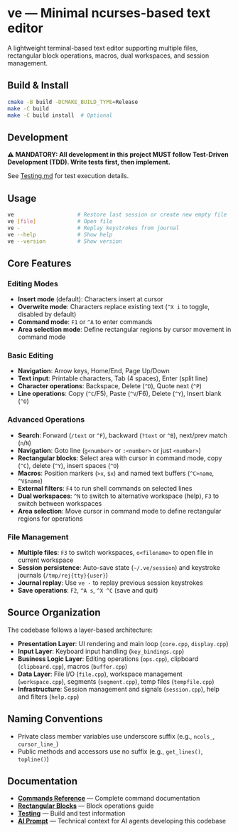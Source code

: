 # ve — Minimal ncurses-based text editor

A lightweight terminal-based text editor supporting multiple files, rectangular block operations, macros, dual workspaces, and session management.

## Build & Install

```bash
cmake -B build -DCMAKE_BUILD_TYPE=Release
make -C build
make -C build install  # Optional
```

## Development

**⚠️ MANDATORY: All development in this project MUST follow Test-Driven Development (TDD). Write tests first, then implement.**

See [Testing.md](docs/Testing.md) for test execution details.

## Usage

```bash
ve                    # Restore last session or create new empty file
ve [file]             # Open file
ve -                  # Replay keystrokes from journal
ve --help             # Show help
ve --version          # Show version
```

## Core Features

### Editing Modes
- **Insert mode** (default): Characters insert at cursor
- **Overwrite mode**: Characters replace existing text (`^X i` to toggle, disabled by default)
- **Command mode**: `F1` or `^A` to enter commands
- **Area selection mode**: Define rectangular regions by cursor movement in command mode

### Basic Editing
- **Navigation**: Arrow keys, Home/End, Page Up/Down
- **Text input**: Printable characters, Tab (4 spaces), Enter (split line)
- **Character operations**: Backspace, Delete (`^D`), Quote next (`^P`)
- **Line operations**: Copy (`^C`/F5), Paste (`^V`/F6), Delete (`^Y`), Insert blank (`^O`)

### Advanced Operations
- **Search**: Forward (`/text` or `^F`), backward (`?text` or `^B`), next/prev match (`n`/`N`)
- **Navigation**: Goto line (`g<number>` or `:<number>` or just `<number>`)
- **Rectangular blocks**: Select area with cursor in command mode, copy (`^C`), delete (`^Y`), insert spaces (`^O`)
- **Macros**: Position markers (`>x`, `$x`) and named text buffers (`^C>name`, `^V$name`)
- **External filters**: `F4` to run shell commands on selected lines
- **Dual workspaces**: `^N` to switch to alternative workspace (help), `F3` to switch between workspaces
- **Area selection**: Move cursor in command mode to define rectangular regions for operations

### File Management
- **Multiple files**: `F3` to switch workspaces, `o<filename>` to open file in current workspace
- **Session persistence**: Auto-save state (`~/.ve/session`) and keystroke journals (`/tmp/rej{tty}{user}`)
- **Journal replay**: Use `ve -` to replay previous session keystrokes
- **Save operations**: `F2`, `^A s`, `^X ^C` (save and quit)

## Source Organization

The codebase follows a layer-based architecture:
- **Presentation Layer**: UI rendering and main loop (`core.cpp`, `display.cpp`)
- **Input Layer**: Keyboard input handling (`key_bindings.cpp`)
- **Business Logic Layer**: Editing operations (`ops.cpp`), clipboard (`clipboard.cpp`), macros (`buffer.cpp`)
- **Data Layer**: File I/O (`file.cpp`), workspace management (`workspace.cpp`), segments (`segment.cpp`), temp files (`tempfile.cpp`)
- **Infrastructure**: Session management and signals (`session.cpp`), help and filters (`help.cpp`)

## Naming Conventions

- Private class member variables use underscore suffix (e.g., `ncols_`, `cursor_line_`)
- Public methods and accessors use no suffix (e.g., `get_lines()`, `topline()`)

## Documentation

- **[Commands Reference](docs/Commands.md)** — Complete command documentation
- **[Rectangular Blocks](docs/Rectangular_Blocks.md)** — Block operations guide
- **[Testing](docs/Testing.md)** — Build and test information
- **[AI Prompt](docs/AI_Prompt.md)** — Technical context for AI agents developing this codebase
